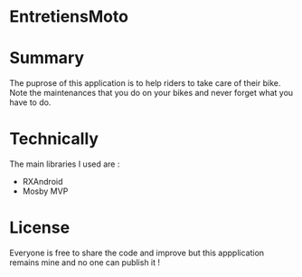 # EntretiensMoto

# Summary

The puprose of this application is to help riders to take care of their bike.
Note the maintenances that you do on your bikes and never forget what you have to do.


# Technically

The main libraries I used are :
- RXAndroid 
- Mosby MVP

# License 

Everyone is free to share the code and improve but this appplication remains mine and no one can publish it !
